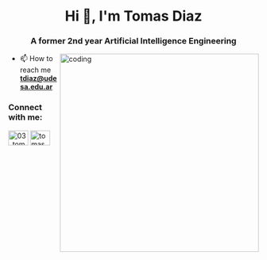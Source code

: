 <h1 align="center">Hi 👋, I'm Tomas Diaz</h1>
<h3 align="center">A former 2nd year Artificial Intelligence Engineering</h3>

<img align="right" alt="coding" width="400" src="https://user-images.githubusercontent.com/55389276/140866485-8fb1c876-9a8f-4d6a-98dc-08c4981eaf70.gif">

- 📫 How to reach me **tdiaz@udesa.edu.ar**

<h3 align="left">Connect with me:</h3>
<p align="left">
<a href="https://twitter.com/03_tomasdiaz" target="blank"><img align="center" src="https://raw.githubusercontent.com/rahuldkjain/github-profile-readme-generator/master/src/images/icons/Social/twitter.svg" alt="03_tomasdiaz" height="30" width="40" /></a>
<a href="https://linkedin.com/in/tomas diaz" target="blank"><img align="center" src="https://raw.githubusercontent.com/rahuldkjain/github-profile-readme-generator/master/src/images/icons/Social/linked-in-alt.svg" alt="tomas diaz" height="30" width="40" /></a>
</p>
